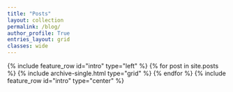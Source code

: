 ```yaml
---
title: "Posts"
layout: collection
permalink: /blog/
author_profile: True
entries_layout: grid
classes: wide
---
```

{% include feature_row id="intro" type="left" %}
{% for post in site.posts %}
  {% include archive-single.html type="grid" %}
{% endfor %}
{% include feature_row id="intro" type="center" %}
